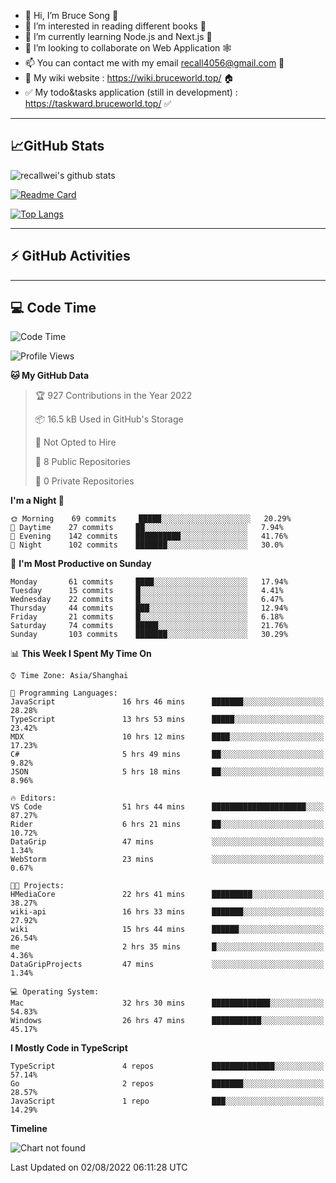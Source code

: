 - 👋 Hi, I’m Bruce Song 🦁️
- 👀 I’m interested in reading different books 📖
- 🌱 I’m currently learning Node.js and Next.js 🚀
- 💞️ I’m looking to collaborate on Web Application 🕸️
- 📫 You can contact me with my email recall4056@gmail.com 📮
- 📖 My wiki website : https://wiki.bruceworld.top/ 🏠
- ✅ My todo&tasks application (still in development) : https://taskward.bruceworld.top/ ✅

---

## 📈GitHub Stats

![recallwei's github stats](https://github-readme-stats.vercel.app/api?username=recallwei&show_icons=true&theme=dracula&count_private=true&include_all_commits)

<!---
repository 卡片
--->

[![Readme Card](https://github-readme-stats.vercel.app/api/pin/?username=recallwei&repo=recallwei&theme=dracula)](https://github.com/recallwei/daily)

<!---
repository 常用语言 layout=compact（紧凑布局）
--->

[![Top Langs](https://github-readme-stats.vercel.app/api/top-langs/?username=recallwei&layout=compact&theme=dracula)](https://github.com/recallwei/daily)

---

## ⚡️ GitHub Activities

<!--START_SECTION:activity-->

<!--END_SECTION:activity-->

---

## 💻 Code Time

<!--START_SECTION:waka-->
![Code Time](http://img.shields.io/badge/Code%20Time-0%20secs-blue)

![Profile Views](http://img.shields.io/badge/Profile%20Views-18-blue)

**🐱 My GitHub Data** 

> 🏆 927 Contributions in the Year 2022
 > 
> 📦 16.5 kB Used in GitHub's Storage 
 > 
> 🚫 Not Opted to Hire
 > 
> 📜 8 Public Repositories 
 > 
> 🔑 0 Private Repositories  
 > 
**I'm a Night 🦉** 

```text
🌞 Morning    69 commits     █████░░░░░░░░░░░░░░░░░░░░   20.29% 
🌆 Daytime    27 commits     ██░░░░░░░░░░░░░░░░░░░░░░░   7.94% 
🌃 Evening    142 commits    ██████████░░░░░░░░░░░░░░░   41.76% 
🌙 Night      102 commits    ███████░░░░░░░░░░░░░░░░░░   30.0%

```
📅 **I'm Most Productive on Sunday** 

```text
Monday       61 commits     ████░░░░░░░░░░░░░░░░░░░░░   17.94% 
Tuesday      15 commits     █░░░░░░░░░░░░░░░░░░░░░░░░   4.41% 
Wednesday    22 commits     █░░░░░░░░░░░░░░░░░░░░░░░░   6.47% 
Thursday     44 commits     ███░░░░░░░░░░░░░░░░░░░░░░   12.94% 
Friday       21 commits     █░░░░░░░░░░░░░░░░░░░░░░░░   6.18% 
Saturday     74 commits     █████░░░░░░░░░░░░░░░░░░░░   21.76% 
Sunday       103 commits    ███████░░░░░░░░░░░░░░░░░░   30.29%

```


📊 **This Week I Spent My Time On** 

```text
⌚︎ Time Zone: Asia/Shanghai

💬 Programming Languages: 
JavaScript               16 hrs 46 mins      ███████░░░░░░░░░░░░░░░░░░   28.28% 
TypeScript               13 hrs 53 mins      █████░░░░░░░░░░░░░░░░░░░░   23.42% 
MDX                      10 hrs 12 mins      ████░░░░░░░░░░░░░░░░░░░░░   17.23% 
C#                       5 hrs 49 mins       ██░░░░░░░░░░░░░░░░░░░░░░░   9.82% 
JSON                     5 hrs 18 mins       ██░░░░░░░░░░░░░░░░░░░░░░░   8.96%

🔥 Editors: 
VS Code                  51 hrs 44 mins      █████████████████████░░░░   87.27% 
Rider                    6 hrs 21 mins       ██░░░░░░░░░░░░░░░░░░░░░░░   10.72% 
DataGrip                 47 mins             ░░░░░░░░░░░░░░░░░░░░░░░░░   1.34% 
WebStorm                 23 mins             ░░░░░░░░░░░░░░░░░░░░░░░░░   0.67%

🐱‍💻 Projects: 
HMediaCore               22 hrs 41 mins      █████████░░░░░░░░░░░░░░░░   38.27% 
wiki-api                 16 hrs 33 mins      ███████░░░░░░░░░░░░░░░░░░   27.92% 
wiki                     15 hrs 44 mins      ██████░░░░░░░░░░░░░░░░░░░   26.54% 
me                       2 hrs 35 mins       █░░░░░░░░░░░░░░░░░░░░░░░░   4.36% 
DataGripProjects         47 mins             ░░░░░░░░░░░░░░░░░░░░░░░░░   1.34%

💻 Operating System: 
Mac                      32 hrs 30 mins      █████████████░░░░░░░░░░░░   54.83% 
Windows                  26 hrs 47 mins      ███████████░░░░░░░░░░░░░░   45.17%

```

**I Mostly Code in TypeScript** 

```text
TypeScript               4 repos             ██████████████░░░░░░░░░░░   57.14% 
Go                       2 repos             ███████░░░░░░░░░░░░░░░░░░   28.57% 
JavaScript               1 repo              ███░░░░░░░░░░░░░░░░░░░░░░   14.29%

```


**Timeline**

![Chart not found](https://raw.githubusercontent.com/recallwei/recallwei/main/charts/bar_graph.png) 


 Last Updated on 02/08/2022 06:11:28 UTC
<!--END_SECTION:waka-->
<!---
recallwei/recallwei is a ✨ special ✨ repository because its `README.md` (this file) appears on your GitHub profile.
You can click the Preview link to take a look at your changes.
--->
